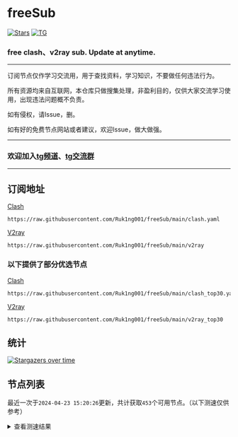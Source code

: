 # freeSub
[![Stars](https://img.shields.io/github/stars/Ruk1ng001/freeSub)](https://github.com/Ruk1ng001/freeSub/stargazers)
[![TG](https://img.shields.io/badge/Telegram-gray?logo=Telegram)](https://t.me/Ruk1ng001)
### free clash、v2ray sub. Update at anytime.

---

订阅节点仅作学习交流用，用于查找资料，学习知识，不要做任何违法行为。

所有资源均来自互联网，本仓库只做搜集处理，非盈利目的，仅供大家交流学习使用，出现违法问题概不负责。

如有侵权，请Issue，删。

如有好的免费节点网站或者建议，欢迎Issue，做大做强。

---

### 欢迎加入[tg频道](https://t.me/Ruk1ng001)、[tg交流群](https://t.me/+-e-b04EE5Cw2NmU1)

---

## 订阅地址
[Clash](https://raw.githubusercontent.com/Ruk1ng001/freeSub/main/clash.yaml)
```
https://raw.githubusercontent.com/Ruk1ng001/freeSub/main/clash.yaml
```
[V2ray](https://raw.githubusercontent.com/Ruk1ng001/freeSub/main/v2ray)
```
https://raw.githubusercontent.com/Ruk1ng001/freeSub/main/v2ray
```
### 以下提供了部分优选节点

[Clash](https://raw.githubusercontent.com/Ruk1ng001/freeSub/main/clash_top30.yaml)
```
https://raw.githubusercontent.com/Ruk1ng001/freeSub/main/clash_top30.yaml
```
[V2ray](https://raw.githubusercontent.com/Ruk1ng001/freeSub/main/v2ray_top30)
```
https://raw.githubusercontent.com/Ruk1ng001/freeSub/main/v2ray_top30
```

## 统计

[![Stargazers over time](https://starchart.cc/Ruk1ng001/freeSub.svg)](https://starchart.cc/Ruk1ng001/freeSub)

## 节点列表

最近一次于`2024-04-23 15:20:26`更新，共计获取`453`个可用节点。（以下测速仅供参考）

<details> <summary>查看测速结果</summary>
| 序号 | 节点 | 带宽 | 延迟 |
|:--:|:--:|:--:|:--:|
 | 1 | github.com/Ruk1ng001_-2038779626 | 1.60MB/s | 464.00ms |
 | 2 | github.com/Ruk1ng001_1637079292 | 1.41MB/s | 473.00ms |
 | 3 | github.com/Ruk1ng001_-34211753 | 1.37MB/s | 293.00ms |
 | 4 | github.com/Ruk1ng001_553937065 | 1.30MB/s | 372.00ms |
 | 5 | github.com/Ruk1ng001_-1882769009 | 1.29MB/s | 523.00ms |
 | 6 | github.com/Ruk1ng001_127774605 | 1.28MB/s | 480.00ms |
 | 7 | github.com/Ruk1ng001_2007365852 | 1.27MB/s | 534.00ms |
 | 8 | github.com/Ruk1ng001_-1416248414 | 1.27MB/s | 466.00ms |
 | 9 | github.com/Ruk1ng001_-1536887674 | 1.25MB/s | 618.00ms |
 | 10 | github.com/Ruk1ng001_797564190 | 1.25MB/s | 629.00ms |
 | 11 | github.com/Ruk1ng001_1939278998 | 1.22MB/s | 296.00ms |
 | 12 | github.com/Ruk1ng001_1215247727 | 1.21MB/s | 572.00ms |
 | 13 | github.com/Ruk1ng001_378696032 | 1.21MB/s | 592.00ms |
 | 14 | github.com/Ruk1ng001_897895180 | 1.20MB/s | 580.00ms |
 | 15 | github.com/Ruk1ng001_1172103534 | 1.19MB/s | 607.00ms |
 | 16 | github.com/Ruk1ng001_-958731021 | 1.19MB/s | 497.00ms |
 | 17 | github.com/Ruk1ng001_662678400 | 1.18MB/s | 675.00ms |
 | 18 | github.com/Ruk1ng001_-1219429317 | 1.17MB/s | 603.00ms |
 | 19 | github.com/Ruk1ng001_-1483921198 | 1.16MB/s | 566.00ms |
 | 20 | github.com/Ruk1ng001_621166666 | 1.15MB/s | 369.00ms |
 | 21 | github.com/Ruk1ng001_764596195 | 1.14MB/s | 635.00ms |
 | 22 | github.com/Ruk1ng001_-1274040115 | 1.14MB/s | 400.00ms |
 | 23 | github.com/Ruk1ng001_-1319432735 | 1.14MB/s | 479.00ms |
 | 24 | github.com/Ruk1ng001_1788757087 | 1.13MB/s | 570.00ms |
 | 25 | github.com/Ruk1ng001_1959230060 | 1.12MB/s | 642.00ms |
 | 26 | github.com/Ruk1ng001_-1469485579 | 1.10MB/s | 672.00ms |
 | 27 | github.com/Ruk1ng001_-786252860 | 1.09MB/s | 634.00ms |
 | 28 | github.com/Ruk1ng001_1273658322 | 1.09MB/s | 514.00ms |
 | 29 | github.com/Ruk1ng001_-1170783186 | 1.08MB/s | 688.00ms |
 | 30 | github.com/Ruk1ng001_-294982492 | 1.07MB/s | 502.00ms |
 | 31 | github.com/Ruk1ng001_-1610859270 | 1.06MB/s | 664.00ms |
 | 32 | github.com/Ruk1ng001_-1152598485 | 1.06MB/s | 621.00ms |
 | 33 | github.com/Ruk1ng001_1061235014 | 1.06MB/s | 571.00ms |
 | 34 | github.com/Ruk1ng001_34257188 | 1.05MB/s | 524.00ms |
 | 35 | github.com/Ruk1ng001_1484293568 | 1.05MB/s | 665.00ms |
 | 36 | github.com/Ruk1ng001_-1990456757 | 1.04MB/s | 530.00ms |
 | 37 | github.com/Ruk1ng001_-1811631113 | 1.03MB/s | 605.00ms |
 | 38 | github.com/Ruk1ng001_1718398867 | 1.03MB/s | 673.00ms |
 | 39 | github.com/Ruk1ng001_-254726555 | 1.02MB/s | 452.00ms |
 | 40 | github.com/Ruk1ng001_-1146156932 | 1.02MB/s | 430.00ms |
 | 41 | github.com/Ruk1ng001_-1001823333 | 1014.62KB/s | 704.00ms |
 | 42 | github.com/Ruk1ng001_997211946 | 1014.29KB/s | 571.00ms |
 | 43 | github.com/Ruk1ng001_1736557589 | 1012.76KB/s | 722.00ms |
 | 44 | github.com/Ruk1ng001_833293806 | 992.07KB/s | 716.00ms |
 | 45 | github.com/Ruk1ng001_1942062392 | 973.20KB/s | 591.00ms |
 | 46 | github.com/Ruk1ng001_1926461000 | 950.86KB/s | 499.00ms |
 | 47 | github.com/Ruk1ng001_-1963639852 | 935.04KB/s | 818.00ms |
 | 48 | github.com/Ruk1ng001_-2105710956 | 918.75KB/s | 594.00ms |
 | 49 | github.com/Ruk1ng001_-421903835 | 906.75KB/s | 504.00ms |
 | 50 | github.com/Ruk1ng001_-2030407908 | 892.53KB/s | 451.00ms |
 | 51 | github.com/Ruk1ng001_-503385666 | 889.63KB/s | 655.00ms |
 | 52 | github.com/Ruk1ng001_1856579891 | 862.94KB/s | 441.00ms |
 | 53 | github.com/Ruk1ng001_-1889902974 | 849.21KB/s | 766.00ms |
 | 54 | github.com/Ruk1ng001_-668238480 | 848.10KB/s | 591.00ms |
 | 55 | github.com/Ruk1ng001_336223181 | 815.51KB/s | 657.00ms |
 | 56 | github.com/Ruk1ng001_-882163439 | 815.47KB/s | 658.00ms |
 | 57 | github.com/Ruk1ng001_237842324 | 803.76KB/s | 771.00ms |
 | 58 | github.com/Ruk1ng001_-928526888 | 779.33KB/s | 602.00ms |
 | 59 | github.com/Ruk1ng001_2091650485 | 768.18KB/s | 665.00ms |
 | 60 | github.com/Ruk1ng001_-2031024310 | 766.51KB/s | 521.00ms |
 | 61 | github.com/Ruk1ng001_-1604217019 | 766.26KB/s | 373.00ms |
 | 62 | github.com/Ruk1ng001_742849171 | 766.20KB/s | 865.00ms |
 | 63 | github.com/Ruk1ng001_-1441193200 | 759.04KB/s | 494.00ms |
 | 64 | github.com/Ruk1ng001_-1411619508 | 747.20KB/s | 986.00ms |
 | 65 | github.com/Ruk1ng001_1800484823 | 734.39KB/s | 856.00ms |
 | 66 | github.com/Ruk1ng001_-355399947 | 732.03KB/s | 938.00ms |
 | 67 | github.com/Ruk1ng001_-379616222 | 722.31KB/s | 598.00ms |
 | 68 | github.com/Ruk1ng001_1582683577 | 705.21KB/s | 555.00ms |
 | 69 | github.com/Ruk1ng001_-239109449 | 698.49KB/s | 877.00ms |
 | 70 | github.com/Ruk1ng001_-2024427501 | 697.22KB/s | 799.00ms |
 | 71 | github.com/Ruk1ng001_13280641 | 697.20KB/s | 765.00ms |
 | 72 | github.com/Ruk1ng001_1775221622 | 694.65KB/s | 811.00ms |
 | 73 | github.com/Ruk1ng001_-424253831 | 691.56KB/s | 655.00ms |
 | 74 | github.com/Ruk1ng001_1761936786 | 688.24KB/s | 933.00ms |
 | 75 | github.com/Ruk1ng001_1791510632 | 685.07KB/s | 662.00ms |
 | 76 | github.com/Ruk1ng001_-428058422 | 676.26KB/s | 837.00ms |
 | 77 | github.com/Ruk1ng001_-1459459196 | 675.71KB/s | 828.00ms |
 | 78 | github.com/Ruk1ng001_-902859049 | 675.20KB/s | 953.00ms |
 | 79 | github.com/Ruk1ng001_-449382396 | 674.59KB/s | 819.00ms |
 | 80 | github.com/Ruk1ng001_496688160 | 673.25KB/s | 1129.00ms |
 | 81 | github.com/Ruk1ng001_974439543 | 672.38KB/s | 688.00ms |
 | 82 | github.com/Ruk1ng001_1700867102 | 671.10KB/s | 894.00ms |
 | 83 | github.com/Ruk1ng001_-1745556583 | 660.32KB/s | 854.00ms |
 | 84 | github.com/Ruk1ng001_1725026315 | 653.30KB/s | 831.00ms |
 | 85 | github.com/Ruk1ng001_1833839611 | 651.82KB/s | 962.00ms |
 | 86 | github.com/Ruk1ng001_-1022577686 | 647.44KB/s | 820.00ms |
 | 87 | github.com/Ruk1ng001_1896298437 | 644.52KB/s | 884.00ms |
 | 88 | github.com/Ruk1ng001_-2017580685 | 642.48KB/s | 848.00ms |
 | 89 | github.com/Ruk1ng001_1086193115 | 640.25KB/s | 896.00ms |
 | 90 | github.com/Ruk1ng001_-994150983 | 639.63KB/s | 840.00ms |
 | 91 | github.com/Ruk1ng001_-1406148220 | 639.62KB/s | 817.00ms |
 | 92 | github.com/Ruk1ng001_-295608718 | 638.45KB/s | 886.00ms |
 | 93 | github.com/Ruk1ng001_1616468470 | 638.06KB/s | 795.00ms |
 | 94 | github.com/Ruk1ng001_-1650131253 | 637.12KB/s | 911.00ms |
 | 95 | github.com/Ruk1ng001_-186611488 | 636.38KB/s | 848.00ms |
 | 96 | github.com/Ruk1ng001_428087187 | 634.34KB/s | 811.00ms |
 | 97 | github.com/Ruk1ng001_1652784737 | 634.10KB/s | 879.00ms |
 | 98 | github.com/Ruk1ng001_1117757612 | 632.98KB/s | 954.00ms |
 | 99 | github.com/Ruk1ng001_1737862763 | 632.74KB/s | 802.00ms |
 | 100 | github.com/Ruk1ng001_1638153405 | 632.58KB/s | 853.00ms |
 | 101 | github.com/Ruk1ng001_1197389109 | 632.13KB/s | 896.00ms |
 | 102 | github.com/Ruk1ng001_-595367496 | 632.12KB/s | 884.00ms |
 | 103 | github.com/Ruk1ng001_402196054 | 630.72KB/s | 756.00ms |
 | 104 | github.com/Ruk1ng001_-1188667196 | 628.46KB/s | 884.00ms |
 | 105 | github.com/Ruk1ng001_-68035925 | 628.46KB/s | 889.00ms |
 | 106 | github.com/Ruk1ng001_-512492962 | 627.24KB/s | 898.00ms |
 | 107 | github.com/Ruk1ng001_-1608421029 | 626.29KB/s | 1200.00ms |
 | 108 | github.com/Ruk1ng001_671992753 | 625.88KB/s | 833.00ms |
 | 109 | github.com/Ruk1ng001_896746848 | 625.22KB/s | 906.00ms |
 | 110 | github.com/Ruk1ng001_1604276534 | 625.09KB/s | 664.00ms |
 | 111 | github.com/Ruk1ng001_-1480535758 | 624.54KB/s | 876.00ms |
 | 112 | github.com/Ruk1ng001_564013831 | 624.49KB/s | 897.00ms |
 | 113 | github.com/Ruk1ng001_-725470410 | 624.17KB/s | 1027.00ms |
 | 114 | github.com/Ruk1ng001_-1163668626 | 622.68KB/s | 896.00ms |
 | 115 | github.com/Ruk1ng001_623814295 | 621.45KB/s | 849.00ms |
 | 116 | github.com/Ruk1ng001_2070932008 | 620.80KB/s | 937.00ms |
 | 117 | github.com/Ruk1ng001_-978836350 | 619.01KB/s | 927.00ms |
 | 118 | github.com/Ruk1ng001_1465108392 | 618.37KB/s | 1003.00ms |
 | 119 | github.com/Ruk1ng001_41075349 | 615.34KB/s | 926.00ms |
 | 120 | github.com/Ruk1ng001_1238333618 | 614.60KB/s | 1019.00ms |
 | 121 | github.com/Ruk1ng001_-481238547 | 614.48KB/s | 884.00ms |
 | 122 | github.com/Ruk1ng001_-1189880277 | 614.36KB/s | 950.00ms |
 | 123 | github.com/Ruk1ng001_1657287095 | 613.55KB/s | 950.00ms |
 | 124 | github.com/Ruk1ng001_484482880 | 613.32KB/s | 960.00ms |
 | 125 | github.com/Ruk1ng001_1108544810 | 613.00KB/s | 840.00ms |
 | 126 | github.com/Ruk1ng001_-1128099191 | 611.75KB/s | 887.00ms |
 | 127 | github.com/Ruk1ng001_2013146544 | 611.22KB/s | 888.00ms |
 | 128 | github.com/Ruk1ng001_672420405 | 610.20KB/s | 597.00ms |
 | 129 | github.com/Ruk1ng001_1634751776 | 610.10KB/s | 903.00ms |
 | 130 | github.com/Ruk1ng001_1407236983 | 608.21KB/s | 983.00ms |
 | 131 | github.com/Ruk1ng001_-325116179 | 607.86KB/s | 1019.00ms |
 | 132 | github.com/Ruk1ng001_-2026317212 | 606.65KB/s | 979.00ms |
 | 133 | github.com/Ruk1ng001_1238102952 | 606.10KB/s | 943.00ms |
 | 134 | github.com/Ruk1ng001_1424005759 | 605.35KB/s | 1062.00ms |
 | 135 | github.com/Ruk1ng001_-2057117311 | 604.43KB/s | 965.00ms |
 | 136 | github.com/Ruk1ng001_1514230855 | 604.04KB/s | 809.00ms |
 | 137 | github.com/Ruk1ng001_-102997315 | 598.10KB/s | 1058.00ms |
 | 138 | github.com/Ruk1ng001_-1197249452 | 596.32KB/s | 935.00ms |
 | 139 | github.com/Ruk1ng001_-1996761090 | 595.92KB/s | 895.00ms |
 | 140 | github.com/Ruk1ng001_1287189531 | 592.54KB/s | 1087.00ms |
 | 141 | github.com/Ruk1ng001_-1680788168 | 591.61KB/s | 1025.00ms |
 | 142 | github.com/Ruk1ng001_-1718000528 | 589.43KB/s | 767.00ms |
 | 143 | github.com/Ruk1ng001_1814573771 | 586.91KB/s | 965.00ms |
 | 144 | github.com/Ruk1ng001_-594229418 | 584.24KB/s | 1109.00ms |
 | 145 | github.com/Ruk1ng001_-1673626120 | 582.75KB/s | 953.00ms |
 | 146 | github.com/Ruk1ng001_729595228 | 581.71KB/s | 926.00ms |
 | 147 | github.com/Ruk1ng001_1708283347 | 580.24KB/s | 1001.00ms |
 | 148 | github.com/Ruk1ng001_-722188594 | 579.64KB/s | 1141.00ms |
 | 149 | github.com/Ruk1ng001_1444897350 | 577.52KB/s | 818.00ms |
 | 150 | github.com/Ruk1ng001_487743104 | 577.04KB/s | 959.00ms |
 | 151 | github.com/Ruk1ng001_-307357660 | 577.02KB/s | 921.00ms |
 | 152 | github.com/Ruk1ng001_1584523613 | 576.65KB/s | 683.00ms |
 | 153 | github.com/Ruk1ng001_1136411904 | 575.61KB/s | 1005.00ms |
 | 154 | github.com/Ruk1ng001_290324898 | 575.09KB/s | 951.00ms |
 | 155 | github.com/Ruk1ng001_-2125953258 | 574.54KB/s | 975.00ms |
 | 156 | github.com/Ruk1ng001_1104335578 | 571.84KB/s | 931.00ms |
 | 157 | github.com/Ruk1ng001_1573343692 | 570.85KB/s | 1045.00ms |
 | 158 | github.com/Ruk1ng001_-1549535390 | 569.67KB/s | 1027.00ms |
 | 159 | github.com/Ruk1ng001_533588919 | 568.89KB/s | 985.00ms |
 | 160 | github.com/Ruk1ng001_663763824 | 565.66KB/s | 942.00ms |
 | 161 | github.com/Ruk1ng001_947131962 | 564.23KB/s | 1128.00ms |
 | 162 | github.com/Ruk1ng001_1984118169 | 562.80KB/s | 1006.00ms |
 | 163 | github.com/Ruk1ng001_-2101730792 | 562.56KB/s | 1078.00ms |
 | 164 | github.com/Ruk1ng001_1007333915 | 561.57KB/s | 1156.00ms |
 | 165 | github.com/Ruk1ng001_-1431684452 | 561.45KB/s | 983.00ms |
 | 166 | github.com/Ruk1ng001_-1088839255 | 560.91KB/s | 618.00ms |
 | 167 | github.com/Ruk1ng001_-2146026531 | 560.77KB/s | 1033.00ms |
 | 168 | github.com/Ruk1ng001_-771861862 | 560.77KB/s | 791.00ms |
 | 169 | github.com/Ruk1ng001_1044396474 | 557.95KB/s | 1145.00ms |
 | 170 | github.com/Ruk1ng001_1315545394 | 557.60KB/s | 826.00ms |
 | 171 | github.com/Ruk1ng001_912439104 | 556.05KB/s | 965.00ms |
 | 172 | github.com/Ruk1ng001_-272754834 | 554.90KB/s | 1293.00ms |
 | 173 | github.com/Ruk1ng001_-1955000719 | 554.19KB/s | 974.00ms |
 | 174 | github.com/Ruk1ng001_-1986837068 | 553.08KB/s | 977.00ms |
 | 175 | github.com/Ruk1ng001_628408007 | 552.95KB/s | 1209.00ms |
 | 176 | github.com/Ruk1ng001_1196351534 | 552.43KB/s | 981.00ms |
 | 177 | github.com/Ruk1ng001_1926243728 | 551.68KB/s | 1224.00ms |
 | 178 | github.com/Ruk1ng001_-866634515 | 548.95KB/s | 1231.00ms |
 | 179 | github.com/Ruk1ng001_26639628 | 548.52KB/s | 959.00ms |
 | 180 | github.com/Ruk1ng001_1145083462 | 547.91KB/s | 1026.00ms |
 | 181 | github.com/Ruk1ng001_-1951578277 | 547.55KB/s | 957.00ms |
 | 182 | github.com/Ruk1ng001_1521334882 | 545.12KB/s | 1078.00ms |
 | 183 | github.com/Ruk1ng001_-698669543 | 538.84KB/s | 1307.00ms |
 | 184 | github.com/Ruk1ng001_-1834759972 | 538.32KB/s | 1011.00ms |
 | 185 | github.com/Ruk1ng001_-1022878788 | 537.15KB/s | 1152.00ms |
 | 186 | github.com/Ruk1ng001_1522932872 | 533.36KB/s | 1248.00ms |
 | 187 | github.com/Ruk1ng001_-929779827 | 533.00KB/s | 919.00ms |
 | 188 | github.com/Ruk1ng001_221673565 | 532.95KB/s | 1277.00ms |
 | 189 | github.com/Ruk1ng001_-2127326905 | 532.30KB/s | 1014.00ms |
 | 190 | github.com/Ruk1ng001_1516432118 | 527.77KB/s | 1105.00ms |
 | 191 | github.com/Ruk1ng001_1879592609 | 521.86KB/s | 1245.00ms |
 | 192 | github.com/Ruk1ng001_254198121 | 518.23KB/s | 1267.00ms |
 | 193 | github.com/Ruk1ng001_1279125605 | 516.84KB/s | 1344.00ms |
 | 194 | github.com/Ruk1ng001_83022508 | 515.27KB/s | 688.00ms |
 | 195 | github.com/Ruk1ng001_-1499399495 | 512.06KB/s | 1641.00ms |
 | 196 | github.com/Ruk1ng001_-827367719 | 509.94KB/s | 1196.00ms |
 | 197 | github.com/Ruk1ng001_799625922 | 508.00KB/s | 1324.00ms |
 | 198 | github.com/Ruk1ng001_1496117654 | 506.90KB/s | 840.00ms |
 | 199 | github.com/Ruk1ng001_-1372105984 | 500.83KB/s | 1039.00ms |
 | 200 | github.com/Ruk1ng001_342733846 | 500.07KB/s | 1420.00ms |
 | 201 | github.com/Ruk1ng001_-1744007873 | 498.97KB/s | 1629.00ms |
 | 202 | github.com/Ruk1ng001_50509899 | 496.57KB/s | 1024.00ms |
 | 203 | github.com/Ruk1ng001_1669969514 | 495.90KB/s | 1307.00ms |
 | 204 | github.com/Ruk1ng001_-1348858616 | 495.77KB/s | 557.00ms |
 | 205 | github.com/Ruk1ng001_-527530124 | 495.31KB/s | 1246.00ms |
 | 206 | github.com/Ruk1ng001_-1610690298 | 494.93KB/s | 1013.00ms |
 | 207 | github.com/Ruk1ng001_-1963472985 | 494.92KB/s | 1030.00ms |
 | 208 | github.com/Ruk1ng001_409996209 | 493.77KB/s | 1155.00ms |
 | 209 | github.com/Ruk1ng001_166464575 | 493.26KB/s | 1215.00ms |
 | 210 | github.com/Ruk1ng001_563074594 | 492.83KB/s | 1238.00ms |
 | 211 | github.com/Ruk1ng001_-269411252 | 492.48KB/s | 756.00ms |
 | 212 | github.com/Ruk1ng001_814810286 | 492.21KB/s | 600.00ms |
 | 213 | github.com/Ruk1ng001_-899982482 | 487.96KB/s | 1234.00ms |
 | 214 | github.com/Ruk1ng001_598768145 | 487.11KB/s | 1367.00ms |
 | 215 | github.com/Ruk1ng001_1885861849 | 484.52KB/s | 1309.00ms |
 | 216 | github.com/Ruk1ng001_1755363405 | 484.19KB/s | 981.00ms |
 | 217 | github.com/Ruk1ng001_-2067833366 | 482.76KB/s | 888.00ms |
 | 218 | github.com/Ruk1ng001_1919664396 | 479.65KB/s | 1265.00ms |
 | 219 | github.com/Ruk1ng001_1015322411 | 478.21KB/s | 935.00ms |
 | 220 | github.com/Ruk1ng001_1019437551 | 475.39KB/s | 1018.00ms |
 | 221 | github.com/Ruk1ng001_789273355 | 475.25KB/s | 1034.00ms |
 | 222 | github.com/Ruk1ng001_-887960686 | 473.88KB/s | 829.00ms |
 | 223 | github.com/Ruk1ng001_5901454 | 472.17KB/s | 1344.00ms |
 | 224 | github.com/Ruk1ng001_1739117743 | 466.50KB/s | 1358.00ms |
 | 225 | github.com/Ruk1ng001_-958265204 | 465.60KB/s | 1287.00ms |
 | 226 | github.com/Ruk1ng001_375829318 | 461.55KB/s | 1003.00ms |
 | 227 | github.com/Ruk1ng001_-1592112480 | 459.16KB/s | 1227.00ms |
 | 228 | github.com/Ruk1ng001_816636784 | 455.80KB/s | 856.00ms |
 | 229 | github.com/Ruk1ng001_-1147564470 | 451.37KB/s | 963.00ms |
 | 230 | github.com/Ruk1ng001_-1155122019 | 450.74KB/s | 996.00ms |
 | 231 | github.com/Ruk1ng001_136882153 | 448.43KB/s | 1092.00ms |
 | 232 | github.com/Ruk1ng001_339708881 | 447.98KB/s | 962.00ms |
 | 233 | github.com/Ruk1ng001_1117181275 | 447.81KB/s | 1008.00ms |
 | 234 | github.com/Ruk1ng001_2131076120 | 444.94KB/s | 1410.00ms |
 | 235 | github.com/Ruk1ng001_-1091285145 | 441.91KB/s | 1389.00ms |
 | 236 | github.com/Ruk1ng001_1477676050 | 438.19KB/s | 1084.00ms |
 | 237 | github.com/Ruk1ng001_1358180830 | 435.33KB/s | 969.00ms |
 | 238 | github.com/Ruk1ng001_1016375994 | 435.30KB/s | 1055.00ms |
 | 239 | github.com/Ruk1ng001_-1951758664 | 427.16KB/s | 1220.00ms |
 | 240 | github.com/Ruk1ng001_-1182257461 | 426.65KB/s | 1494.00ms |
 | 241 | github.com/Ruk1ng001_1891860790 | 426.48KB/s | 976.00ms |
 | 242 | github.com/Ruk1ng001_-944194174 | 426.46KB/s | 1271.00ms |
 | 243 | github.com/Ruk1ng001_-676226316 | 422.60KB/s | 1281.00ms |
 | 244 | github.com/Ruk1ng001_1766831172 | 418.28KB/s | 1036.00ms |
 | 245 | github.com/Ruk1ng001_945539509 | 416.28KB/s | 1242.00ms |
 | 246 | github.com/Ruk1ng001_-159133177 | 415.41KB/s | 1490.00ms |
 | 247 | github.com/Ruk1ng001_-1933252384 | 414.70KB/s | 1999.00ms |
 | 248 | github.com/Ruk1ng001_531480873 | 413.83KB/s | 1140.00ms |
 | 249 | github.com/Ruk1ng001_-116024632 | 413.62KB/s | 1347.00ms |
 | 250 | github.com/Ruk1ng001_1706858278 | 413.33KB/s | 1021.00ms |
 | 251 | github.com/Ruk1ng001_-1888049818 | 407.61KB/s | 1658.00ms |
 | 252 | github.com/Ruk1ng001_-308510281 | 404.16KB/s | 1238.00ms |
 | 253 | github.com/Ruk1ng001_-1813660233 | 403.74KB/s | 1475.00ms |
 | 254 | github.com/Ruk1ng001_-298769935 | 403.67KB/s | 1031.00ms |
 | 255 | github.com/Ruk1ng001_-832911170 | 397.53KB/s | 1269.00ms |
 | 256 | github.com/Ruk1ng001_-613813746 | 395.34KB/s | 1052.00ms |
 | 257 | github.com/Ruk1ng001_-95147290 | 393.43KB/s | 1103.00ms |
 | 258 | github.com/Ruk1ng001_-2126624828 | 391.42KB/s | 1215.00ms |
 | 259 | github.com/Ruk1ng001_1375444814 | 390.84KB/s | 1736.00ms |
 | 260 | github.com/Ruk1ng001_-1899148642 | 386.68KB/s | 2087.00ms |
 | 261 | github.com/Ruk1ng001_1572474152 | 382.83KB/s | 1586.00ms |
 | 262 | github.com/Ruk1ng001_-545934266 | 382.79KB/s | 1004.00ms |
 | 263 | github.com/Ruk1ng001_884534536 | 382.24KB/s | 959.00ms |
 | 264 | github.com/Ruk1ng001_477819604 | 380.99KB/s | 1699.00ms |
 | 265 | github.com/Ruk1ng001_-1735229399 | 374.15KB/s | 1238.00ms |
 | 266 | github.com/Ruk1ng001_763092007 | 373.75KB/s | 1895.00ms |
 | 267 | github.com/Ruk1ng001_540321881 | 363.77KB/s | 1466.00ms |
 | 268 | github.com/Ruk1ng001_807876963 | 363.01KB/s | 1656.00ms |
 | 269 | github.com/Ruk1ng001_-986139876 | 362.70KB/s | 1521.00ms |
 | 270 | github.com/Ruk1ng001_1540494780 | 359.48KB/s | 1695.00ms |
 | 271 | github.com/Ruk1ng001_-1882206003 | 359.47KB/s | 1180.00ms |
 | 272 | github.com/Ruk1ng001_-1232395770 | 359.35KB/s | 1371.00ms |
 | 273 | github.com/Ruk1ng001_2118267412 | 357.78KB/s | 1159.00ms |
 | 274 | github.com/Ruk1ng001_108650940 | 357.70KB/s | 2106.00ms |
 | 275 | github.com/Ruk1ng001_-180163528 | 356.67KB/s | 1274.00ms |
 | 276 | github.com/Ruk1ng001_1989657264 | 356.20KB/s | 1240.00ms |
 | 277 | github.com/Ruk1ng001_666644448 | 355.87KB/s | 1168.00ms |
 | 278 | github.com/Ruk1ng001_883127816 | 348.96KB/s | 1213.00ms |
 | 279 | github.com/Ruk1ng001_-1057070899 | 348.57KB/s | 1400.00ms |
 | 280 | github.com/Ruk1ng001_-1266108149 | 347.24KB/s | 2243.00ms |
 | 281 | github.com/Ruk1ng001_-812936061 | 347.15KB/s | 1906.00ms |
 | 282 | github.com/Ruk1ng001_2019600937 | 345.26KB/s | 1789.00ms |
 | 283 | github.com/Ruk1ng001_2030359991 | 344.25KB/s | 1721.00ms |
 | 284 | github.com/Ruk1ng001_-1293134353 | 344.18KB/s | 1567.00ms |
 | 285 | github.com/Ruk1ng001_1001189169 | 342.29KB/s | 1707.00ms |
 | 286 | github.com/Ruk1ng001_-1937353902 | 341.74KB/s | 1938.00ms |
 | 287 | github.com/Ruk1ng001_-1896701799 | 341.62KB/s | 1682.00ms |
 | 288 | github.com/Ruk1ng001_-505067315 | 336.18KB/s | 1141.00ms |
 | 289 | github.com/Ruk1ng001_-1405276255 | 333.79KB/s | 1510.00ms |
 | 290 | github.com/Ruk1ng001_-1248491955 | 331.40KB/s | 1636.00ms |
 | 291 | github.com/Ruk1ng001_209110554 | 331.31KB/s | 1426.00ms |
 | 292 | github.com/Ruk1ng001_2041088825 | 330.06KB/s | 1368.00ms |
 | 293 | github.com/Ruk1ng001_2045074770 | 329.78KB/s | 1114.00ms |
 | 294 | github.com/Ruk1ng001_1533705739 | 327.99KB/s | 2103.00ms |
 | 295 | github.com/Ruk1ng001_469154745 | 327.89KB/s | 1580.00ms |
 | 296 | github.com/Ruk1ng001_1223546598 | 327.55KB/s | 1962.00ms |
 | 297 | github.com/Ruk1ng001_735584125 | 327.30KB/s | 1154.00ms |
 | 298 | github.com/Ruk1ng001_-996883331 | 323.82KB/s | 1725.00ms |
 | 299 | github.com/Ruk1ng001_1962480505 | 321.83KB/s | 1040.00ms |
 | 300 | github.com/Ruk1ng001_-2002593526 | 321.24KB/s | 2105.00ms |
 | 301 | github.com/Ruk1ng001_592612929 | 312.07KB/s | 787.00ms |
 | 302 | github.com/Ruk1ng001_272108037 | 310.64KB/s | 755.00ms |
 | 303 | github.com/Ruk1ng001_1107675649 | 307.68KB/s | 2111.00ms |
 | 304 | github.com/Ruk1ng001_1812061750 | 307.27KB/s | 1858.00ms |
 | 305 | github.com/Ruk1ng001_-605490167 | 306.66KB/s | 1518.00ms |
 | 306 | github.com/Ruk1ng001_-1866521155 | 304.06KB/s | 1688.00ms |
 | 307 | github.com/Ruk1ng001_1317557680 | 303.10KB/s | 1575.00ms |
 | 308 | github.com/Ruk1ng001_-1663923855 | 301.35KB/s | 2427.00ms |
 | 309 | github.com/Ruk1ng001_1927878369 | 300.08KB/s | 2031.00ms |
 | 310 | github.com/Ruk1ng001_-355151149 | 299.55KB/s | 2189.00ms |
 | 311 | github.com/Ruk1ng001_160144076 | 299.39KB/s | 1199.00ms |
 | 312 | github.com/Ruk1ng001_-1646807090 | 298.10KB/s | 922.00ms |
 | 313 | github.com/Ruk1ng001_-1916751082 | 297.98KB/s | 791.00ms |
 | 314 | github.com/Ruk1ng001_-1512704942 | 297.98KB/s | 492.00ms |
 | 315 | github.com/Ruk1ng001_1452565874 | 297.96KB/s | 1170.00ms |
 | 316 | github.com/Ruk1ng001_168663819 | 297.83KB/s | 801.00ms |
 | 317 | github.com/Ruk1ng001_-479116498 | 297.06KB/s | 423.00ms |
 | 318 | github.com/Ruk1ng001_-1903884786 | 296.86KB/s | 1095.00ms |
 | 319 | github.com/Ruk1ng001_-1689549925 | 295.28KB/s | 1881.00ms |
 | 320 | github.com/Ruk1ng001_-2101341721 | 293.31KB/s | 2112.00ms |
 | 321 | github.com/Ruk1ng001_588313937 | 291.87KB/s | 1455.00ms |
 | 322 | github.com/Ruk1ng001_-213765393 | 289.99KB/s | 2318.00ms |
 | 323 | github.com/Ruk1ng001_-1201297316 | 288.74KB/s | 1729.00ms |
 | 324 | github.com/Ruk1ng001_1356209761 | 283.68KB/s | 1443.00ms |
 | 325 | github.com/Ruk1ng001_-2025837458 | 282.98KB/s | 1943.00ms |
 | 326 | github.com/Ruk1ng001_-505711197 | 282.65KB/s | 1031.00ms |
 | 327 | github.com/Ruk1ng001_-1447900392 | 281.06KB/s | 1673.00ms |
 | 328 | github.com/Ruk1ng001_-1025241223 | 277.25KB/s | 1755.00ms |
 | 329 | github.com/Ruk1ng001_2012417123 | 275.83KB/s | 1584.00ms |
 | 330 | github.com/Ruk1ng001_-1992285691 | 274.38KB/s | 1478.00ms |
 | 331 | github.com/Ruk1ng001_-1995948850 | 273.57KB/s | 2104.00ms |
 | 332 | github.com/Ruk1ng001_-439876894 | 272.38KB/s | 1838.00ms |
 | 333 | github.com/Ruk1ng001_248852681 | 271.62KB/s | 879.00ms |
 | 334 | github.com/Ruk1ng001_-1952338588 | 270.11KB/s | 1352.00ms |
 | 335 | github.com/Ruk1ng001_1276200866 | 268.09KB/s | 1401.00ms |
 | 336 | github.com/Ruk1ng001_1303543440 | 266.64KB/s | 1674.00ms |
 | 337 | github.com/Ruk1ng001_956416173 | 265.63KB/s | 2320.00ms |
 | 338 | github.com/Ruk1ng001_-102191318 | 265.09KB/s | 1631.00ms |
 | 339 | github.com/Ruk1ng001_-143587987 | 263.49KB/s | 1496.00ms |
 | 340 | github.com/Ruk1ng001_1265275815 | 263.34KB/s | 1139.00ms |
 | 341 | github.com/Ruk1ng001_-448043900 | 260.24KB/s | 2202.00ms |
 | 342 | github.com/Ruk1ng001_-929620169 | 260.17KB/s | 1996.00ms |
 | 343 | github.com/Ruk1ng001_-970783222 | 255.63KB/s | 517.00ms |
 | 344 | github.com/Ruk1ng001_-1981730218 | 255.07KB/s | 835.00ms |
 | 345 | github.com/Ruk1ng001_-771505478 | 254.61KB/s | 1181.00ms |
 | 346 | github.com/Ruk1ng001_1949834308 | 254.49KB/s | 1480.00ms |
 | 347 | github.com/Ruk1ng001_27274091 | 252.46KB/s | 1930.00ms |
 | 348 | github.com/Ruk1ng001_1239763290 | 250.68KB/s | 1612.00ms |
 | 349 | github.com/Ruk1ng001_-398383811 | 250.60KB/s | 1537.00ms |
 | 350 | github.com/Ruk1ng001_-1084823884 | 249.44KB/s | 845.00ms |
 | 351 | github.com/Ruk1ng001_233576226 | 248.08KB/s | 1920.00ms |
 | 352 | github.com/Ruk1ng001_-1014906449 | 247.10KB/s | 817.00ms |
 | 353 | github.com/Ruk1ng001_1008795021 | 247.04KB/s | 1596.00ms |
 | 354 | github.com/Ruk1ng001_990474739 | 246.56KB/s | 977.00ms |
 | 355 | github.com/Ruk1ng001_539087776 | 238.34KB/s | 1555.00ms |
 | 356 | github.com/Ruk1ng001_39863998 | 237.37KB/s | 2501.00ms |
 | 357 | github.com/Ruk1ng001_77254509 | 234.43KB/s | 1819.00ms |
 | 358 | github.com/Ruk1ng001_-782527758 | 232.98KB/s | 1766.00ms |
 | 359 | github.com/Ruk1ng001_-1790505159 | 229.09KB/s | 1637.00ms |
 | 360 | github.com/Ruk1ng001_-325878939 | 228.58KB/s | 1812.00ms |
 | 361 | github.com/Ruk1ng001_-1387509560 | 227.58KB/s | 2301.00ms |
 | 362 | github.com/Ruk1ng001_-73158214 | 227.48KB/s | 2310.00ms |
 | 363 | github.com/Ruk1ng001_-352530556 | 226.91KB/s | 1892.00ms |
 | 364 | github.com/Ruk1ng001_1938509145 | 226.58KB/s | 654.00ms |
 | 365 | github.com/Ruk1ng001_625743164 | 224.91KB/s | 1665.00ms |
 | 366 | github.com/Ruk1ng001_-126914302 | 224.34KB/s | 1617.00ms |
 | 367 | github.com/Ruk1ng001_110186109 | 218.95KB/s | 1260.00ms |
 | 368 | github.com/Ruk1ng001_956500450 | 217.95KB/s | 919.00ms |
 | 369 | github.com/Ruk1ng001_421643125 | 214.04KB/s | 765.00ms |
 | 370 | github.com/Ruk1ng001_-1140679964 | 212.99KB/s | 701.00ms |
 | 371 | github.com/Ruk1ng001_587311682 | 212.92KB/s | 580.00ms |
 | 372 | github.com/Ruk1ng001_-1206931159 | 212.41KB/s | 838.00ms |
 | 373 | github.com/Ruk1ng001_-1795260861 | 212.08KB/s | 563.00ms |
 | 374 | github.com/Ruk1ng001_1388672434 | 206.54KB/s | 1193.00ms |
 | 375 | github.com/Ruk1ng001_489497102 | 199.93KB/s | 1393.00ms |
 | 376 | github.com/Ruk1ng001_-973268451 | 199.75KB/s | 2093.00ms |
 | 377 | github.com/Ruk1ng001_-932963556 | 196.09KB/s | 1290.00ms |
 | 378 | github.com/Ruk1ng001_-1620562702 | 191.18KB/s | 1754.00ms |
 | 379 | github.com/Ruk1ng001_-1593329308 | 188.81KB/s | 1805.00ms |
 | 380 | github.com/Ruk1ng001_-982204796 | 186.98KB/s | 1688.00ms |
 | 381 | github.com/Ruk1ng001_103352284 | 185.37KB/s | 1452.00ms |
 | 382 | github.com/Ruk1ng001_-516415054 | 182.82KB/s | 1323.00ms |
 | 383 | github.com/Ruk1ng001_737990942 | 176.82KB/s | 2155.00ms |
 | 384 | github.com/Ruk1ng001_-1747887570 | 176.58KB/s | 2326.00ms |
 | 385 | github.com/Ruk1ng001_536822818 | 172.25KB/s | 1035.00ms |
 | 386 | github.com/Ruk1ng001_-717107377 | 170.41KB/s | 676.00ms |
 | 387 | github.com/Ruk1ng001_-1861389929 | 170.38KB/s | 1327.00ms |
 | 388 | github.com/Ruk1ng001_285167874 | 170.34KB/s | 486.00ms |
 | 389 | github.com/Ruk1ng001_850726388 | 170.30KB/s | 905.00ms |
 | 390 | github.com/Ruk1ng001_-596861663 | 170.04KB/s | 935.00ms |
 | 391 | github.com/Ruk1ng001_1855943804 | 167.05KB/s | 1865.00ms |
 | 392 | github.com/Ruk1ng001_123610043 | 160.48KB/s | 585.00ms |
 | 393 | github.com/Ruk1ng001_1618669410 | 154.27KB/s | 1219.00ms |
 | 394 | github.com/Ruk1ng001_-2004825780 | 154.12KB/s | 977.00ms |
 | 395 | github.com/Ruk1ng001_-1297579895 | 147.26KB/s | 2460.00ms |
 | 396 | github.com/Ruk1ng001_1036870570 | 145.91KB/s | 1435.00ms |
 | 397 | github.com/Ruk1ng001_-1797540579 | 145.85KB/s | 1446.00ms |
 | 398 | github.com/Ruk1ng001_447709295 | 144.80KB/s | 285.00ms |
 | 399 | github.com/Ruk1ng001_470856959 | 144.26KB/s | 1608.00ms |
 | 400 | github.com/Ruk1ng001_-450033463 | 143.82KB/s | 761.00ms |
 | 401 | github.com/Ruk1ng001_1584916375 | 142.13KB/s | 864.00ms |
 | 402 | github.com/Ruk1ng001_1635634009 | 141.64KB/s | 784.00ms |
 | 403 | github.com/Ruk1ng001_1776493025 | 135.46KB/s | 1771.00ms |
 | 404 | github.com/Ruk1ng001_1989016331 | 135.06KB/s | 1498.00ms |
 | 405 | github.com/Ruk1ng001_1132634313 | 132.35KB/s | 1449.00ms |
 | 406 | github.com/Ruk1ng001_1212372673 | 131.49KB/s | 1142.00ms |
 | 407 | github.com/Ruk1ng001_1400251065 | 129.77KB/s | 2132.00ms |
 | 408 | github.com/Ruk1ng001_1516394445 | 127.43KB/s | 964.00ms |
 | 409 | github.com/Ruk1ng001_-1939025720 | 127.40KB/s | 694.00ms |
 | 410 | github.com/Ruk1ng001_1172710030 | 127.31KB/s | 320.00ms |
 | 411 | github.com/Ruk1ng001_-471543261 | 124.80KB/s | 1960.00ms |
 | 412 | github.com/Ruk1ng001_775476669 | 124.34KB/s | 836.00ms |
 | 413 | github.com/Ruk1ng001_-1259910031 | 124.26KB/s | 530.00ms |
 | 414 | github.com/Ruk1ng001_1422041841 | 124.19KB/s | 1118.00ms |
 | 415 | github.com/Ruk1ng001_1815005598 | 123.95KB/s | 170.00ms |
 | 416 | github.com/Ruk1ng001_-1361902997 | 114.84KB/s | 1209.00ms |
 | 417 | github.com/Ruk1ng001_1426105639 | 114.25KB/s | 1553.00ms |
 | 418 | github.com/Ruk1ng001_-60611566 | 112.14KB/s | 1716.00ms |
 | 419 | github.com/Ruk1ng001_825517196 | 111.08KB/s | 1873.00ms |
 | 420 | github.com/Ruk1ng001_2074285046 | 108.42KB/s | 1573.00ms |
 | 421 | github.com/Ruk1ng001_-644792617 | 108.33KB/s | 1745.00ms |
 | 422 | github.com/Ruk1ng001_288485358 | 108.05KB/s | 1501.00ms |
 | 423 | github.com/Ruk1ng001_1751492936 | 105.19KB/s | 1165.00ms |
 | 424 | github.com/Ruk1ng001_-1288451238 | 104.45KB/s | 2376.00ms |
 | 425 | github.com/Ruk1ng001_682957988 | 94.30KB/s | 1974.00ms |
 | 426 | github.com/Ruk1ng001_-1649123698 | 92.30KB/s | 1134.00ms |
 | 427 | github.com/Ruk1ng001_788627129 | 90.31KB/s | 1249.00ms |
 | 428 | github.com/Ruk1ng001_-1092670081 | 89.68KB/s | 882.00ms |
 | 429 | github.com/Ruk1ng001_-724103589 | 86.75KB/s | 2343.00ms |
 | 430 | github.com/Ruk1ng001_-1716887754 | 84.63KB/s | 558.00ms |
 | 431 | github.com/Ruk1ng001_1733174884 | 84.08KB/s | 885.00ms |
 | 432 | github.com/Ruk1ng001_1437141132 | 81.22KB/s | 2348.00ms |
 | 433 | github.com/Ruk1ng001_-1230942655 | 77.07KB/s | 865.00ms |
 | 434 | github.com/Ruk1ng001_-459104040 | 77.06KB/s | 164.00ms |
 | 435 | github.com/Ruk1ng001_-40355124 | 76.65KB/s | 2563.00ms |
 | 436 | github.com/Ruk1ng001_1344038030 | 73.30KB/s | 736.00ms |
 | 437 | github.com/Ruk1ng001_-1207137350 | 63.91KB/s | 104.00ms |
 | 438 | github.com/Ruk1ng001_-1786269457 | 61.66KB/s | 522.00ms |
 | 439 | github.com/Ruk1ng001_1224170490 | 58.96KB/s | 160.00ms |
 | 440 | github.com/Ruk1ng001_-2076773110 | 57.48KB/s | 551.00ms |
 | 441 | github.com/Ruk1ng001_1713681835 | 56.06KB/s | 986.00ms |
 | 442 | github.com/Ruk1ng001_2019265033 | 55.89KB/s | 598.00ms |
 | 443 |  | N/A | N/A |
 | 444 |  | N/A | N/A |
 | 445 |  | N/A | N/A |
 | 446 |  | N/A | N/A |
 | 447 |  | N/A | N/A |
 | 448 |  | N/A | N/A |
 | 449 |  | N/A | N/A |
 | 450 |  | N/A | N/A |
 | 451 |  | N/A | N/A |
 | 452 |  | N/A | N/A |
 | 453 |  | N/A | N/A |


</details>
